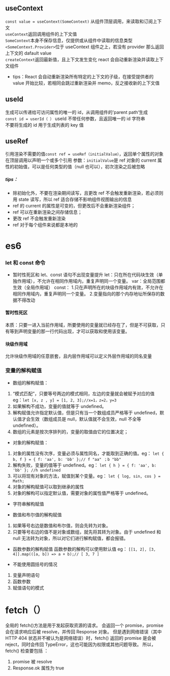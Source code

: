 ## useContext

`const value = useContext(SomeContext)` 从组件顶层调用，来读取和订阅上下文  
`useContext`返回调用组件的上下文值  
`SomeContext`本身不保存信息，仅提供或从组件中读取的信息类型  
`<SomeContext.Provider>`位于 useContext 组件之上，若没有 provider 那么返回上下文的 dafault value  
`createContext`返回最新值，且上下文发生变化 react 会自动重新渲染并读取上下文组件

- tips：React 会自动重新渲染所有特定的上下文的子级，在接受提供者的 value 开始比较，若相同会跳过重新渲染并 memo，反之接收新的上下文值

## useId

生成可以传递给可访问属性的唯一的 id，从调用组件的'parent path‘生成  
`const id = userId（ ）` useId 不带任何参数，且返回唯一的 id 字符串  
不要将生成的 id 用于生成列表的 key 值

## useRef

引用渲染不需要的值`const ref = useRef（initialValue）`，返回单个属性的对象
在顶层调用以声明一个或多个引用
参数：`initialValue`是 ref 对象的 current 属性的初始值，可以是任何类型的值（null 也可以），初次渲染之后被忽略

##### tips：

- 除初始化外，不要在渲染期间读写，且更改 ref 不会触发重新渲染，若必须则用 state 读写，所以 ref 适合存储不影响组件视图输出的信息
- ref 的 current 的属性是可变的，但更改后不会重新渲染组件；
- ref 可以在重新渲染之间存储信息；
- 更改 ref 不会触发重新渲染
- ref 对于每个组件来说都是本地的

# es6

### let 和 const 命令

- 暂时性死区和 let、const 语句不出现变量提升
  let：只在所在代码块生效（单独作用域），不允许在相同作用域内，重复声明同一个变量。
  var：全局范围都生效（全局作用域）
  const： 1.只在声明所在的块级作用域内有效，不允许在相同作用域内，重复声明同一个变量。 2.变量指向的那个内存地址所保存的数据不得改动

#### 暂时性死区

本质：只要一进入当前作用域，所要使用的变量就已经存在了，但是不可获取，只有等到声明变量的那一行代码出现，才可以获取和使用该变量。

#### 块级作用域

允许块级作用域的任意嵌套，且内层作用域可以定义外层作用域的同名变量

### 变量的解构赋值

- 数组的解构赋值：

1.  “模式匹配”，只要等号两边的模式相同，左边的变量就会被赋予对应的值 eg：`let [x, z , y] = [1, 2, 3];//x=1，z=2，y=3`
2.  如果解构不成功，变量的值就等于 undefined。
3.  解构赋值允许指定默认值，但是只有当一个数组成员严格等于 undefined，默认值才会生效（数组成员是 null，默认值就不会生效，null 不全等 undefined）。
4.  数组的元素是按次序排列的，变量的取值由它的位置决定；

- 对象的解构赋值：

1. 对象的属性没有次序，变量必须与属性同名，才能取到正确的值。eg： `let { b, f } = { f: 'aa', b: 'bb' };// f "aa" ；b "bb"`
2. 解构失败，变量的值等于 undefined。eg： `let { h } = { f: 'aa', b: 'bb' }; //h undefined`
3. 可以将现有对象的方法，赋值到某个变量。eg： `let { log, sin, cos } = Math;`
4. 对象的解构赋值可以取到继承的属性
5. 对象的解构可以指定默认值，需要对象的属性值严格等于 undefined。

- 字符串解构赋值

- 数值和布尔值的解构赋值

1. 如果等号右边是数值和布尔值，则会先转为对象。
2. 只要等号右边的值不是对象或数组，就先将其转为对象。由于 undefined 和 null 无法转为对象，所以对它们进行解构赋值，都会报错。

- 函数参数的解构赋值
  函数参数的解构可以使用默认值
  eg： `[[1, 2], [3, 4]].map(([a, b]) => a + b);// [ 3, 7 ]`

* 不能使用圆括号的情况

1. 变量声明语句
2. 函数参数
3. 赋值语句的模式

# fetch（）

全局的 fetch()方法是用于发起获取资源的请求。
会返回一个 promise，promise 会在请求响应后被 resolve，并传回 Response 对象。
但是遇到网络错误（其中 HTTP 404 状态并不被认为是网络错误）时，fetch() 返回的 promise 是会被 reject，同时会传回 TypeError，这也可能因为权限或其他问题导致。
所以，fetch() 检查要包括 ：

1. promise 被 resolve
2. Response.ok 属性为 true
